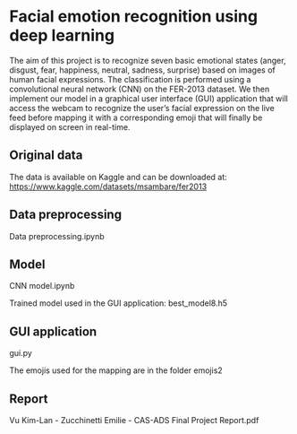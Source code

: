 # Facial emotion recognition using deep learning

The aim of this project is to recognize seven basic emotional states (anger, disgust, fear, happiness, neutral, sadness, surprise) based on images of human facial expressions. The classification is performed using a convolutional neural network (CNN) on the FER-2013 dataset. We then implement our model in a graphical user interface (GUI) application that will access the webcam to recognize the user’s facial expression on the live feed before mapping it with a corresponding emoji that will finally be displayed on screen in real-time. 

## Original data

The data is available on Kaggle and can be downloaded at: https://www.kaggle.com/datasets/msambare/fer2013

## Data preprocessing

Data preprocessing.ipynb

## Model

CNN model.ipynb

Trained model used in the GUI application: best_model8.h5

## GUI application

gui.py

The emojis used for the mapping are in the folder emojis2

## Report

Vu Kim-Lan - Zucchinetti Emilie - CAS-ADS Final Project Report.pdf
